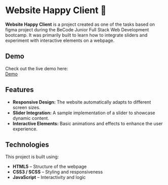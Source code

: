 # Website Happy Client 🚀

**Website Happy Client** is a project created as one of the tasks based on figma project during the BeCode Junior Full Stack Web Development bootcamp. It was primarily built to learn how to integrate sliders and experiment with interactive elements on a webpage. 

## Demo

Check out the live demo here:  
[Demo](https://pawulina.github.io/website-happy-client/)

## Features

- **Responsive Design:** The website automatically adapts to different screen sizes.
- **Slider Integration:** A sample implementation of a slider to showcase dynamic content.
- **Interactive Elements:** Basic animations and effects to enhance the user experience.

## Technologies

This project is built using:
- **HTML5** – Structure of the webpage
- **CSS3 / SCSS** – Styling and responsiveness
- **JavaScript** – Interactivity and logic
